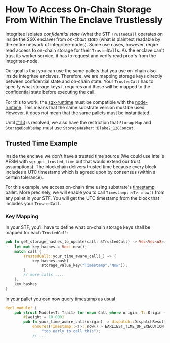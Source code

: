 # How To Access On-Chain Storage From Within The Enclave Trustlessly

Integritee isolates *confidential state* (what the STF `TrustedCall` operates on inside the SGX enclave) from *on-chain state* (what is plaintext readable by the entire network of integritee-nodes). Some use cases, however, reqire read access to on-chain storage for their `TrustedCall`s. As the enclave can't trust its worker service, it has to request and verify read proofs from the integritee-node.

Our goal is that you can use the same pallets that you use on-chain also inside Integritee enclaves. Therefore, we are mapping storage keys directly between confidential state and on-chain state. Your `TrustedCall` has to specify what storage keys it requires and these will be mapped to the confidential state before executing the call.

For this to work, the [sgx-runtime](https://github.com/integritee-network/sgx-runtime/tree/master/runtime) must be compatible with the [node-runtime](https://github.com/integritee-network/integritee-node/tree/master/runtime). This means that the same substrate version must be used. However, it does not mean that the same pallets must be instantiated.

Until [#113](https://github.com/integritee-network/worker/issues/113) is resolved, we also have the restriction that `StorageMap` and `StorageDoubleMap` must use `StorageHasher::Blake2_128Concat`.

## Trusted Time Example

Inside the enclave we don't have a trusted time source (We could use Intel's AESM with `sgx_get_trusted_time` but that would extend our trust assumptions). The blockchain delivers trusted time because every block includes a UTC timestamp which is agreed upon by consensus (within a certain tolerance).

For this example, we access on-chain time using substrate's [timestamp](https://crates.parity.io/pallet_timestamp/index.html) pallet. More precisely, we will enable you to call `Timestamp::<T>::now()` from any pallet in your STF. You will get the UTC timestamp from the block that includes your `TrustedCall`.

### Key Mapping

In your STF, you'll have to define what on-chain storage keys shall be mapped for each `TrustedCall`:

```rust
pub fn get_storage_hashes_to_update(call: &TrustedCall) -> Vec<Vec<u8>> {
    let mut key_hashes = Vec::new();
    match call {
        TrustedCall::your_time_aware_call(_) => {
            key_hashes.push(
                storage_value_key("Timestamp","Now"));
        }
        // more calls ....
    };
    key_hashes
}
```

In your pallet you can now query timestamp as usual

```rust
decl_module! {
    pub struct Module<T: Trait> for enum Call where origin: T::Origin {
        #[weight = 10_000]
        pub fn your_time_aware_call(origin) -> dispatch::DispatchResult {
            ensure!(Timestamp::<T>::now() > EARLIEST_TIME_OF_EXECUTION,
                "too early to call this");
            // ...
```
